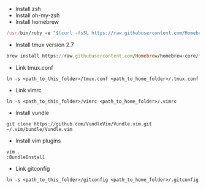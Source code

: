 * Install zsh
* Install oh-my-zsh
* Install homebrew
```ruby
/usr/bin/ruby -e "$(curl -fsSL https://raw.githubusercontent.com/Homebrew/install/master/install)"
```
* Install tmux version 2.7
```ruby
brew install https://raw.githubusercontent.com/Homebrew/homebrew-core/fa3ad100115bf74f823e802fd1cde173b8d1f95d/Formula/tmux.rb
```
* Link tmux.conf
```
ln -s <path_to_this_folder>/tmux.conf <path_to_home_folder>/.tmux.conf
```
* Link vimrc
```
ln -s <path_to_this_folder>/vimrc <path_to_home_folder>/.vimrc
```
* Install vundle
```
git clone https://github.com/VundleVim/Vundle.vim.git ~/.vim/bundle/Vundle.vim
```
* Install vim plugins
```
vim .
:BundleInstall
```
* Link gitconfig
```
ln -s <path_to_this_folder>/gitconfig <path_to_home_folder>/.gitconfig
```
